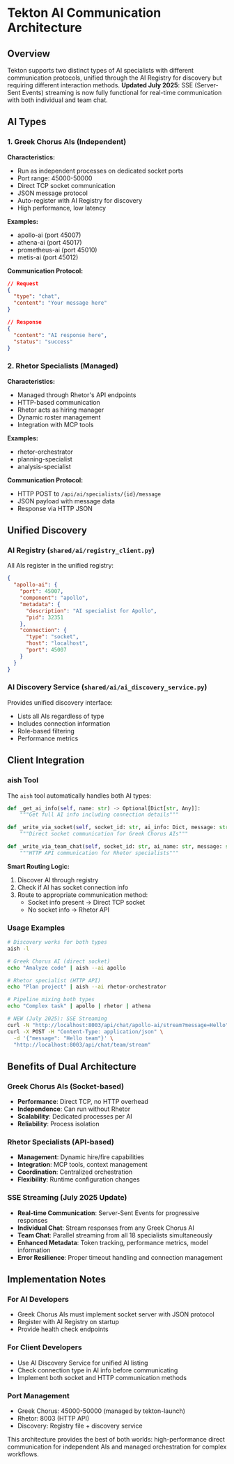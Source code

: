 # Tekton AI Communication Architecture

## Overview
Tekton supports two distinct types of AI specialists with different communication protocols, unified through the AI Registry for discovery but requiring different interaction methods. **Updated July 2025**: SSE (Server-Sent Events) streaming is now fully functional for real-time communication with both individual and team chat.

## AI Types

### 1. Greek Chorus AIs (Independent)
**Characteristics:**
- Run as independent processes on dedicated socket ports
- Port range: 45000-50000
- Direct TCP socket communication
- JSON message protocol
- Auto-register with AI Registry for discovery
- High performance, low latency

**Examples:**
- apollo-ai (port 45007)
- athena-ai (port 45017) 
- prometheus-ai (port 45010)
- metis-ai (port 45012)

**Communication Protocol:**
```json
// Request
{
  "type": "chat",
  "content": "Your message here"
}

// Response
{
  "content": "AI response here",
  "status": "success"
}
```

### 2. Rhetor Specialists (Managed)
**Characteristics:**
- Managed through Rhetor's API endpoints
- HTTP-based communication
- Rhetor acts as hiring manager
- Dynamic roster management
- Integration with MCP tools

**Examples:**
- rhetor-orchestrator
- planning-specialist
- analysis-specialist

**Communication Protocol:**
- HTTP POST to `/api/ai/specialists/{id}/message`
- JSON payload with message data
- Response via HTTP JSON

## Unified Discovery

### AI Registry (`shared/ai/registry_client.py`)
All AIs register in the unified registry:
```json
{
  "apollo-ai": {
    "port": 45007,
    "component": "apollo",
    "metadata": {
      "description": "AI specialist for Apollo",
      "pid": 32351
    },
    "connection": {
      "type": "socket",
      "host": "localhost",
      "port": 45007
    }
  }
}
```

### AI Discovery Service (`shared/ai/ai_discovery_service.py`)
Provides unified discovery interface:
- Lists all AIs regardless of type
- Includes connection information
- Role-based filtering
- Performance metrics

## Client Integration

### aish Tool
The `aish` tool automatically handles both AI types:

```python
def _get_ai_info(self, name: str) -> Optional[Dict[str, Any]]:
    """Get full AI info including connection details"""

def _write_via_socket(self, socket_id: str, ai_info: Dict, message: str) -> bool:
    """Direct socket communication for Greek Chorus AIs"""

def _write_via_team_chat(self, socket_id: str, ai_name: str, message: str) -> bool:
    """HTTP API communication for Rhetor specialists"""
```

**Smart Routing Logic:**
1. Discover AI through registry
2. Check if AI has socket connection info
3. Route to appropriate communication method:
   - Socket info present → Direct TCP socket
   - No socket info → Rhetor API

### Usage Examples

```bash
# Discovery works for both types
aish -l

# Greek Chorus AI (direct socket)
echo "Analyze code" | aish --ai apollo

# Rhetor specialist (HTTP API)  
echo "Plan project" | aish --ai rhetor-orchestrator

# Pipeline mixing both types
echo "Complex task" | apollo | rhetor | athena

# NEW (July 2025): SSE Streaming
curl -N "http://localhost:8003/api/chat/apollo-ai/stream?message=Hello"
curl -X POST -H "Content-Type: application/json" \
  -d '{"message": "Hello team"}' \
  "http://localhost:8003/api/chat/team/stream"
```

## Benefits of Dual Architecture

### Greek Chorus AIs (Socket-based)
- **Performance**: Direct TCP, no HTTP overhead
- **Independence**: Can run without Rhetor
- **Scalability**: Dedicated processes per AI
- **Reliability**: Process isolation

### Rhetor Specialists (API-based)
- **Management**: Dynamic hire/fire capabilities
- **Integration**: MCP tools, context management
- **Coordination**: Centralized orchestration
- **Flexibility**: Runtime configuration changes

### SSE Streaming (July 2025 Update)
- **Real-time Communication**: Server-Sent Events for progressive responses
- **Individual Chat**: Stream responses from any Greek Chorus AI
- **Team Chat**: Parallel streaming from all 18 specialists simultaneously
- **Enhanced Metadata**: Token tracking, performance metrics, model information
- **Error Resilience**: Proper timeout handling and connection management

## Implementation Notes

### For AI Developers
- Greek Chorus AIs must implement socket server with JSON protocol
- Register with AI Registry on startup
- Provide health check endpoints

### For Client Developers
- Use AI Discovery Service for unified AI listing
- Check connection type in AI info before communicating
- Implement both socket and HTTP communication methods

### Port Management
- Greek Chorus: 45000-50000 (managed by tekton-launch)
- Rhetor: 8003 (HTTP API)
- Discovery: Registry file + discovery service

This architecture provides the best of both worlds: high-performance direct communication for independent AIs and managed orchestration for complex workflows.